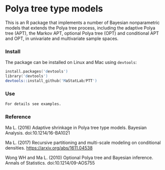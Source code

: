 # Polya tree type models

This is an R package that implements a number of Bayesian nonparametric models that extends the Polya tree process, including the adaptive Polya tree (APT), the Markov APT, optional Polya tree (OPT) and conditional APT and OPT, in univariate and multivariate sample spaces.

### Install
The package can be installed on Linux and Mac using `devtools`:

```S
install.packages('devtools')
library('devtools')
devtools::install_github('MaStatLab/PTT')
```

### Use

```S
For details see examples.
```

### Reference

Ma L. (2016) Adaptive shrinkage in Polya tree type models. Bayesian Analysis. doi:10.1214/16-BA1021

Ma L. (2017) Recursive partitioning and multi-scale modeling on conditional densities. https://arxiv.org/abs/1611.04538

Wong WH and Ma L. (2010) Optional Polya tree and Bayesian inference. Annals of Statistics. doi:10.1214/09-AOS755

